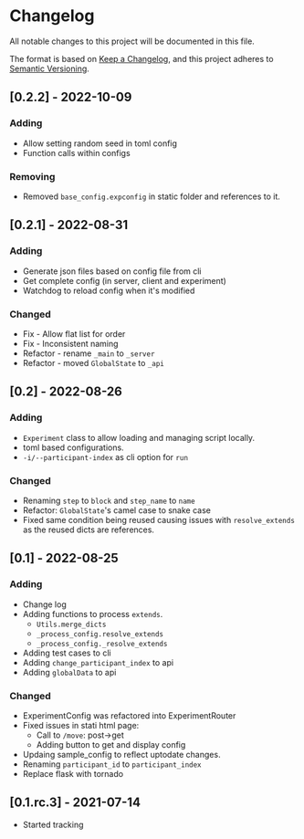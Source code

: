 # Changelog
All notable changes to this project will be documented in this file.

The format is based on [Keep a Changelog](https://keepachangelog.com/en/1.0.0/),
and this project adheres to [Semantic Versioning](https://semver.org/spec/v2.0.0.html).

## [0.2.2] - 2022-10-09
### Adding
- Allow setting random seed in toml config
- Function calls within configs

### Removing
- Removed `base_config.expconfig` in static folder and references to it.

## [0.2.1] - 2022-08-31
### Adding
- Generate json files based on config file from cli
- Get complete config (in server, client and experiment)
- Watchdog to reload config when it's modified

### Changed
- Fix - Allow flat list for order
- Fix - Inconsistent naming
- Refactor - rename `_main` to `_server`
- Refactor - moved `GlobalState` to `_api`

## [0.2] - 2022-08-26
### Adding
- `Experiment` class to allow loading and managing script locally.
- toml based configurations.
- `-i/--participant-index` as cli option for `run`

### Changed
- Renaming `step` to `block` and `step_name` to `name`
- Refactor: `GlobalState`'s camel case to snake case
- Fixed same condition being reused causing issues with `resolve_extends` as the reused dicts are references.

## [0.1] - 2022-08-25
### Adding
- Change log
- Adding functions to process `extends`.
  - `Utils.merge_dicts`
  - `_process_config.resolve_extends`
  - `_process_config._resolve_extends`
- Adding test cases to cli
- Adding `change_participant_index` to api
- Adding `globalData` to api

### Changed
- ExperimentConfig was refactored into ExperimentRouter
- Fixed issues in stati html page:
  - Call to `/move`: post->get
  - Adding button to get and display config
- Updaing sample_config to reflect uptodate changes.
- Renaming `participant_id` to `participant_index`
- Replace flask with tornado

## [0.1.rc.3] - 2021-07-14
- Started tracking

